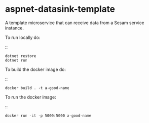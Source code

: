 # aspnet-datasink-template
A template microservice that can receive data from a Sesam service instance.

To run locally do:

::

    dotnet restore
    dotnet run


To build the docker image do:

::

    docker build . -t a-good-name

To run the docker image:

::

    docker run -it -p 5000:5000 a-good-name
